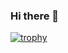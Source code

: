 ### Hi there 👋

[![trophy](https://github-profile-trophy.vercel.app/?username=AnkitChahar&theme=onedark)](https://github.com/ryo-ma/github-profile-trophy)

<!--
**AnkitChahar/AnkitChahar** is a ✨ _special_ ✨ repository because its `README.md` (this file) appears on your GitHub profile.

Here are some ideas to get you started:

- 🔭 I’m currently working on ...
- 🌱 I’m currently learning ...
- 👯 I’m looking to collaborate on ...
- 🤔 I’m looking for help with ...
- 💬 Ask me about ...
- 📫 How to reach me: ...
- 😄 Pronouns: ...
- ⚡ Fun fact: ...
-->
